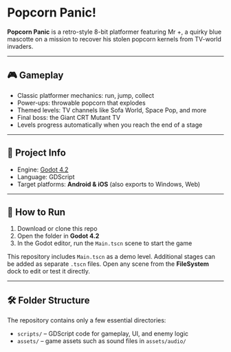 # Popcorn Panic!

**Popcorn Panic** is a retro-style 8-bit platformer featuring Mr +, a quirky blue mascotte on a mission to recover his stolen popcorn kernels from TV-world invaders.

---

## 🎮 Gameplay

- Classic platformer mechanics: run, jump, collect
- Power-ups: throwable popcorn that explodes
- Themed levels: TV channels like Sofa World, Space Pop, and more
- Final boss: the Giant CRT Mutant TV
- Levels progress automatically when you reach the end of a stage

---

## 🔧 Project Info

- Engine: [Godot 4.2](https://godotengine.org/download)
- Language: GDScript
- Target platforms: **Android & iOS** (also exports to Windows, Web)

---

## 🧠 How to Run

1. Download or clone this repo
2. Open the folder in **Godot 4.2**
3. In the Godot editor, run the `Main.tscn` scene to start the game

This repository includes `Main.tscn` as a demo level. Additional stages can be
added as separate `.tscn` files. Open any scene from the **FileSystem** dock to
edit or test it directly.

---

## 🛠️ Folder Structure

The repository contains only a few essential directories:

- `scripts/` – GDScript code for gameplay, UI, and enemy logic
- `assets/`  – game assets such as sound files in `assets/audio/`


